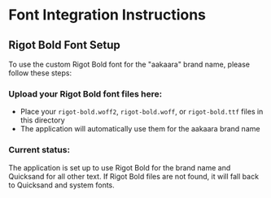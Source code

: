# Font Integration Instructions

## Rigot Bold Font Setup

To use the custom Rigot Bold font for the "aakaara" brand name, please follow these steps:

### Upload your Rigot Bold font files here:
- Place your `rigot-bold.woff2`, `rigot-bold.woff`, or `rigot-bold.ttf` files in this directory
- The application will automatically use them for the aakaara brand name

### Current status:
The application is set up to use Rigot Bold for the brand name and Quicksand for all other text. 
If Rigot Bold files are not found, it will fall back to Quicksand and system fonts.